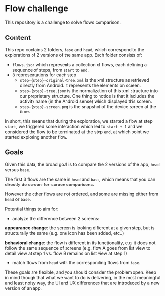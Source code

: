 # Flow challenge

This repository is a challenge to solve flows comparison.

## Content

This repo contains 2 folders, `base` and `head`, which correspond to the explorations of 2 versions of the same app.
Each folder consists of:
- `flows.json` which represents a collection of flows, each defining a sequence of steps, from `start` to `end`.
- 3 representations for each step
  * `step-{step}-original-tree.xml` is the xml structure as retrieved directly from Android. It represents the elements on screen.
  * `step-{step}-tree.json` is the normalization of this xml structure into our proprietary structure.
One thing to notice is that it includes the activity name (in the Android sense) which displayed this screen.
  * `step-{step}-screen.png` is the snapshot of the device screen at the time.

In short, this means that during the exploration, we started a flow at step `start`, we triggered some interaction which led to `start + 1` 
and we considered the flow to be terminated at the step `end`, at which point we started exploring another flow.

## Goals

Given this data, the broad goal is to compare the 2 versions of the app, `head` versus `base`.

The first 3 flows are the same in `head` and `base`, which means that you can directly do screen-for-screen comparisons.

However the other flows are not ordered, and some are missing either from `head` or `base`.

Potential things to aim for:
- analyze the difference between 2 screens:

**appearance change**: the screen is looking different at a given step, but is structurally the same (e.g. one icon has been added, etc..)

**behavioral change**: the flow is different in its functionality, e.g. it does not follow the same sequence of screens
(e.g. flow A goes from list view to detail view at step 1 vs. flow B remains on list view at step 1)

- match flows from `head` with the corresponding flows from `base`.

These goals are flexible, and you should consider the problem open. Keep in mind though that what we want to do is delivering, 
in the most meaningful and least noisy way, the UI and UX differences that are introduced by a new version of an app.
